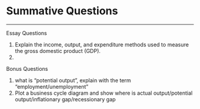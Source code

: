 # Summative Questions
---
Essay Questions
1. Explain the income, output, and expenditure methods used to measure the gross domestic product (GDP).
2. 

Bonus Questions
1. what is “potential output”, explain with the term “employment/unemployment” 
2. Plot a business cycle diagram and show where is 
actual output/potential output/inflationary gap/recessionary gap
